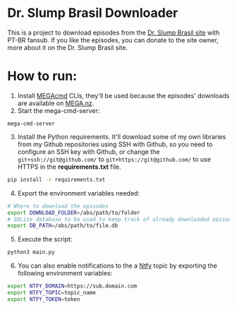 # Dr. Slump Brasil Downloader
This is a project to download episodes from the [Dr. Slump Brasil site](https://drslumpbrasil.blogspot.com) with PT-BR fansub. If you like the episodes, you can donate to the site owner, more about it on the Dr. Slump Brasil site.

# How to run:
1. Install [MEGAcmd](https://github.com/meganz/MEGAcmd) CLIs, they'll be used because the episodes' downloads are available on [MEGA.nz](https://mega.nz).
2. Start the mega-cmd-server:
```
mega-cmd-server
```
3. Install the Python requirements. It'll download some of my own libraries from my Github repositories using SSH with Github, so you need to configure an SSH key with Github, or change the `git+ssh://git@github.com/` to `git+https://git@github.com/` to use HTTPS in the **requirements.txt** file.
```sh
pip install -r requirements.txt
```
4. Export the environment variables needed:
```sh
# Where to download the episodes 
export DOWNLOAD_FOLDER=/abs/path/to/folder
# SQLite database to be used to keep track of already downloaded episodes
export DB_PATH=/abs/path/to/file.db
``` 
5. Execute the script:
```sh
python3 main.py
```
6. You can also enable notifications to the a [Ntfy](https://ntfy.sh) topic by exporting the following environment variables:
```sh
export NTFY_DOMAIN=https://sub.domain.com
export NTFY_TOPIC=topic_name
export NTFY_TOKEN=token
```
